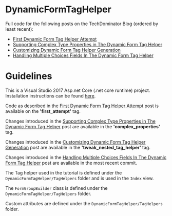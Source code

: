 # DynamicFormTagHelper
  
Full code for the following posts on the TechDominator Blog (ordered by least recent):
- [First Dynamic Form Tag Helper Attempt](http://blog.techdominator.com/article/first-dynamic-form-tag-helper-attempt.html)
- [Supporting Complex Type Properties in The Dynamic Form Tag Helper](http://blog.techdominator.com/article/supporting-complex-type-properties-in-the-dynamic-form-tag-helper.html)
- [Customizing Dynamic Form Tag Helper Generation](http://blog.techdominator.com/article/customizing-dynamic-form-tag-helper-generation.html)
- [Handling Multiple Choices Fields In The Dynamic Form Tag Helper](http://blog.techdominator.com/article/handling-multiple-choices-fields-in-the-dynamic-form-tag-helper.html)

# Guidelines

This is a Visual Studio 2017 Asp.net Core (.net core runtime) project. Installation instructions can be found [here](https://docs.microsoft.com/en-us/aspnet/core/tutorials/first-mvc-app/start-mvc).

Code as described in the [First Dynamic Form Tag Helper Attempt](http://blog.techdominator.com/article/first-dynamic-form-tag-helper-attempt.html) post is available on the **'first_attempt'** tag.

Changes introduced in the [Supporting Complex Type Properties in The Dynamic Form Tag Helper](http://blog.techdominator.com/article/supporting-complex-type-properties-in-the-dynamic-form-tag-helper.html) post are available in the **'complex_properties'** tag.

Changes introduced in the [Customizing Dynamic Form Tag Helper Generation](http://blog.techdominator.com/article/customizing-dynamic-form-tag-helper-generation.html) post are available in the **'tweak_nested_tag_helper'** tag.

Changes introduced in the [Handling Multiple Choices Fields In The Dynamic Form Tag Helper](http://blog.techdominator.com/article/handling-multiple-choices-fields-in-the-dynamic-form-tag-helper.html) post are available in the most recent commit.

The Tag helper used in the tutorial is defined under the `DynamicFormTagHelper/TagHelpers` folder and is used in the `Index` view.

The `FormGroupBuilder` class is defined under the `DynamicFormTagHelper/TagHelpers` folder.

Custom attributes are defined under the `DynamicFormTagHelper/TagHelpers` folder.
